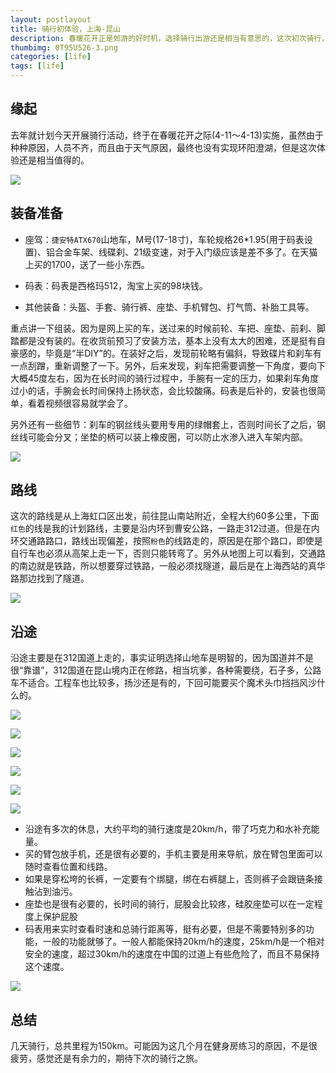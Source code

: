 ```yaml
---
layout: postlayout
title: 骑行初体验，上海-昆山
description: 春暖花开正是郊游的好时机，选择骑行出游还是相当有意思的，这次初次骑行，积累了一些骑行的经验，分享给大家
thumbimg: 0T95U526-3.png
categories: [life]
tags: [life]
---
```


## 缘起 ##
去年就计划今天开展骑行活动，终于在春暖花开之际(4-11～4-13)实施，虽然由于种种原因，人员不齐，而且由于天气原因，最终也没有实现环阳澄湖，但是这次体验还是相当值得的。

![](http://news.xinhuanet.com/travel/2009-04/20/xin_072040620094006202411.jpg)

## 装备准备 ##

- 座驾：`捷安特ATX670`山地车，M号(17-18寸)，车轮规格26*1.95(用于码表设置)、铝合金车架、线碟刹、21级变速，对于入门级应该是差不多了。在天猫上买的1700，送了一些小东西。

- 码表：码表是西格玛512，淘宝上买的98块钱。

- 其他装备：头盔、手套、骑行裤、座垫、手机臂包、打气筒、补胎工具等。

重点讲一下组装。因为是网上买的车，送过来的时候前轮、车把、座垫、前刹、脚踏都是没有装的。在收货前预习了安装方法，基本上没有太大的困难，还是挺有自豪感的，毕竟是“半DIY”的。在装好之后，发现前轮略有偏斜，导致碟片和刹车有一点刮蹭，重新调整了一下。另外，后来发现，刹车把需要调整一下角度，要向下大概45度左右，因为在长时间的骑行过程中，手腕有一定的压力，如果刹车角度过小的话，手腕会长时间保持上扬状态，会比较酸痛。码表是后补的，安装也很简单，看着视频很容易就学会了。

另外还有一些细节：刹车的钢丝线头要用专用的绿帽套上，否则时间长了之后，钢丝线可能会分叉；坐垫的柄可以装上橡皮圈，可以防止水渗入进入车架内部。

![](http://pchou.qiniudn.com/IMG_0458.JPG)

## 路线 ##
这次的路线是从上海虹口区出发，前往昆山南站附近，全程大约60多公里，下面`红色`的线是我的计划路线，主要是沿内环到曹安公路，一路走312过道。但是在内环交通路路口，路线出现偏差，按照`粉色`的线路走的，原因是在那个路口，即使是自行车也必须从高架上走一下，否则只能转弯了。另外从地图上可以看到，交通路的南边就是铁路，所以想要穿过铁路，一般必须找隧道，最后是在上海西站的真华路那边找到了隧道。

![](http://pchou.qiniudn.com/route.jpg)

## 沿途 ##
沿途主要是在312国道上走的，事实证明选择山地车是明智的，因为国道并不是很“靠谱”，312国道在昆山境内正在修路，相当坑爹，各种需要绕，石子多，公路车不适合。工程车也比较多，扬沙还是有的，下回可能要买个魔术头巾挡挡风沙什么的。

![](http://pchou.qiniudn.com/IMG_0470.JPG)

![](http://pchou.qiniudn.com/IMG_0469.JPG)

![](http://pchou.qiniudn.com/IMG_0475.JPG)

![](http://pchou.qiniudn.com/IMG_0507.JPG)

![](http://pchou.qiniudn.com/IMG_0467.JPG)

![](http://pchou.qiniudn.com/IMG_0473.JPG)

* 沿途有多次的休息，大约平均的骑行速度是20km/h，带了巧克力和水补充能量。
* 买的臂包放手机，还是很有必要的，手机主要是用来导航，放在臂包里面可以随时查看位置和线路。
* 如果是穿松垮的长裤，一定要有个绑腿，绑在右裤腿上，否则裤子会跟链条接触沾到油污。
* 座垫也是很有必要的，长时间的骑行，屁股会比较疼，硅胶座垫可以在一定程度上保护屁股
* 码表用来实时查看时速和总骑行距离等，挺有必要，但是不需要特别多的功能，一般的功能就够了。一般人都能保持20km/h的速度，25km/h是一个相对安全的速度，超过30km/h的速度在中国的过道上有些危险了，而且不易保持这个速度。

![](http://pchou.qiniudn.com/biking-front.JPG)


## 总结 ##
几天骑行，总共里程为150km。可能因为这几个月在健身房练习的原因，不是很疲劳，感觉还是有余力的，期待下次的骑行之旅。